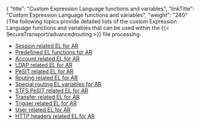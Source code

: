 {
    "title": "Custom Expression Language functions and variables",
    "linkTitle": "Custom Expression Language functions and variables",
    "weight": "240"
}The following topics provide detailed lists of the custom Expression Language functions and variables that can be used within the {{< SecureTransport/advancedrouting  >}} file processing.

-   [Session related EL for AR](r_st_session_related)
-   [Predefined EL functions for AR](r_st_predefined_el_functions)
-   [Account related EL for AR](r_st_account_related)
-   [LDAP related EL for AR](r_st_ldap_related)
-   [PeSIT related EL for AR](r_st_pesit_related)
-   [Routing related EL for AR](r_st_routing_related)
-   [Special routing EL variables for AR](r_st_special_routing_variables)
-   [STFS PeSIT related EL for AR](r_st_stfs_pesit_related)
-   [Transfer related EL for AR](r_st_transfer_related)
-   [Trigger related EL for AR](r_st_trigger_related)
-   [User related EL for AR](r_st_user_related)
-   [HTTP headers related EL for AR](r_st_http_headers)
